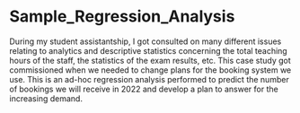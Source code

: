 # Sample_Regression_Analysis
During my student assistantship, I got consulted on many different issues relating to analytics and descriptive statistics concerning the total teaching hours of the staff, the statistics of the exam results, etc. This case study got commissioned when we needed to change plans for the booking system we use. This is an ad-hoc regression analysis performed to predict the number of bookings we will receive in 2022 and develop a plan to answer for the increasing demand.
